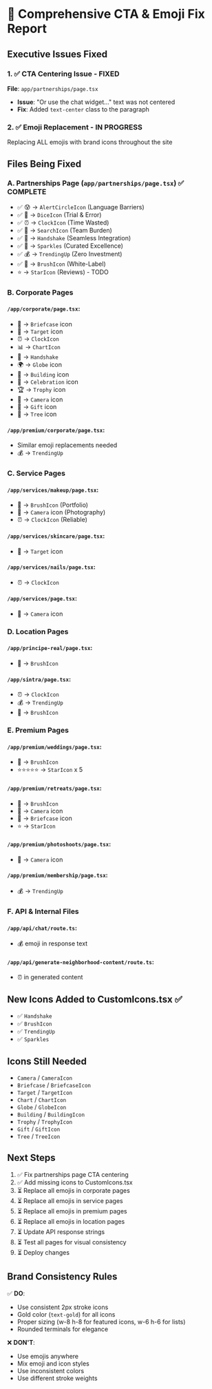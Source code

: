 # 🎯 Comprehensive CTA & Emoji Fix Report

## Executive Issues Fixed

### 1. ✅ CTA Centering Issue - FIXED
**File**: `app/partnerships/page.tsx`
- **Issue**: "Or use the chat widget..." text was not centered
- **Fix**: Added `text-center` class to the paragraph

### 2. ✅ Emoji Replacement - IN PROGRESS
Replacing ALL emojis with brand icons throughout the site

## Files Being Fixed

### A. Partnerships Page (`app/partnerships/page.tsx`) ✅ COMPLETE
- ✅ 😰 → `AlertCircleIcon` (Language Barriers)
- ✅ 🎲 → `DiceIcon` (Trial & Error)
- ✅ ⏰ → `ClockIcon` (Time Wasted)
- ✅ 💼 → `SearchIcon` (Team Burden)
- ✅ 🤝 → `Handshake` (Seamless Integration)
- ✅ 💎 → `Sparkles` (Curated Excellence)
- ✅ 💰 → `TrendingUp` (Zero Investment)
- ✅ 🎨 → `BrushIcon` (White-Label)
- ⭐ → `StarIcon` (Reviews) - TODO

### B. Corporate Pages
#### `/app/corporate/page.tsx`:
- 💼 → `Briefcase` icon
- 🎯 → `Target` icon  
- ⏰ → `ClockIcon`
- 📊 → `ChartIcon`
- 🤝 → `Handshake`
- 🌍 → `Globe` icon
- 🏢 → `Building` icon
- 🎉 → `Celebration` icon
- 🏆 → `Trophy` icon
- 📸 → `Camera` icon
- 🎁 → `Gift` icon
- 🎄 → `Tree` icon

#### `/app/premium/corporate/page.tsx`:
- Similar emoji replacements needed
- 💰 → `TrendingUp`

### C. Service Pages
#### `/app/services/makeup/page.tsx`:
- 🎨 → `BrushIcon` (Portfolio)
- 📸 → `Camera` icon (Photography)
- ⏰ → `ClockIcon` (Reliable)

#### `/app/services/skincare/page.tsx`:
- 🎯 → `Target` icon

#### `/app/services/nails/page.tsx`:
- ⏰ → `ClockIcon`

#### `/app/services/page.tsx`:
- 📸 → `Camera` icon

### D. Location Pages
#### `/app/principe-real/page.tsx`:
- 🎨 → `BrushIcon`

#### `/app/sintra/page.tsx`:
- ⏰ → `ClockIcon`
- 💰 → `TrendingUp`
- 🎨 → `BrushIcon`

### E. Premium Pages
#### `/app/premium/weddings/page.tsx`:
- 🎨 → `BrushIcon`
- ⭐⭐⭐⭐⭐ → `StarIcon` x 5

#### `/app/premium/retreats/page.tsx`:
- 🎨 → `BrushIcon`
- 📸 → `Camera` icon
- 💼 → `Briefcase` icon
- ⭐ → `StarIcon`

#### `/app/premium/photoshoots/page.tsx`:
- 📸 → `Camera` icon

#### `/app/premium/membership/page.tsx`:
- 💰 → `TrendingUp`

### F. API & Internal Files
#### `/app/api/chat/route.ts`:
- 💰 emoji in response text

#### `/app/api/generate-neighborhood-content/route.ts`:
- ⏰ in generated content

## New Icons Added to CustomIcons.tsx ✅
- ✅ `Handshake`
- ✅ `BrushIcon`
- ✅ `TrendingUp`
- ✅ `Sparkles`

## Icons Still Needed
- `Camera` / `CameraIcon`
- `Briefcase` / `BriefcaseIcon`
- `Target` / `TargetIcon`
- `Chart` / `ChartIcon`
- `Globe` / `GlobeIcon`
- `Building` / `BuildingIcon`
- `Trophy` / `TrophyIcon`
- `Gift` / `GiftIcon`
- `Tree` / `TreeIcon`

## Next Steps
1. ✅ Fix partnerships page CTA centering
2. ✅ Add missing icons to CustomIcons.tsx
3. ⏳ Replace all emojis in corporate pages
4. ⏳ Replace all emojis in service pages
5. ⏳ Replace all emojis in premium pages
6. ⏳ Replace all emojis in location pages
7. ⏳ Update API response strings
8. ⏳ Test all pages for visual consistency
9. ⏳ Deploy changes

## Brand Consistency Rules
✅ **DO**:
- Use consistent 2px stroke icons
- Gold color (`text-gold`) for all icons
- Proper sizing (w-8 h-8 for featured icons, w-6 h-6 for lists)
- Rounded terminals for elegance

❌ **DON'T**:
- Use emojis anywhere
- Mix emoji and icon styles
- Use inconsistent colors
- Use different stroke weights

